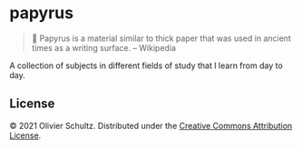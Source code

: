 # papyrus

> :scroll: Papyrus is a material similar to thick paper that was used in ancient times as a writing surface. – Wikipedia

A collection of subjects in different fields of study that I learn from day to day.

## License

© 2021 Olivier Schultz. Distributed under the [Creative Commons Attribution License](https://creativecommons.org/publicdomain/zero/1.0/).
